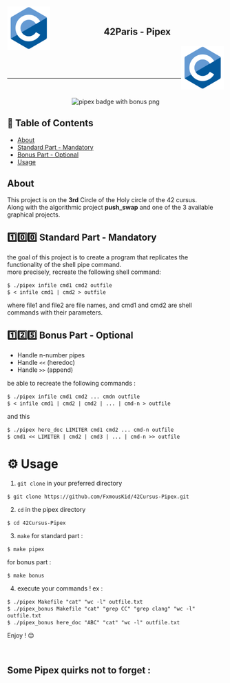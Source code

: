 ## <img src="https://github.com/devicons/devicon/blob/master/icons/c/c-original.svg" title="C" alt="C Logo" width="100" height="100" align="left" />&nbsp;  <p align="center">42Paris - Pipex</p>  <img src="https://github.com/devicons/devicon/blob/master/icons/c/c-original.svg" title="C" alt="C Logo" width="100" height="100" align="right" />&nbsp;
</br>
<hr/>
</br>


<p align="center">
  <img src="https://github.com/ayogun/42-project-badges/blob/main/badges/pipexm.png" title="pipex badge" alt="pipex badge with bonus png"/>
</p>


## 📝 Table of Contents
- [About](#about)
- [Standard Part - Mandatory](#100-standard-part---mandatory)
- [Bonus Part - Optional](#bonus-part---optional)
- [Usage](#usage)

## About
This project is on the **3rd** Circle of the Holy circle of the 42 cursus. <br>
Along with the algorithmic project **push_swap** and one of the 3 available graphical projects. <br>


## 1️⃣0️⃣0️⃣ Standard Part - Mandatory
the goal of this project is to create a program that replicates the functionality of the shell pipe command. <br>
more precisely, recreate the following shell command: <br>
```shell
$ ./pipex infile cmd1 cmd2 outfile
$ < infile cmd1 | cmd2 > outfile
```
where file1 and file2 are file names, and cmd1 and cmd2 are shell commands with their parameters. <br>

## 1️⃣2️⃣5️⃣ Bonus Part - Optional
- Handle n-number pipes
- Handle `<<` (heredoc)
- Handle `>>` (append)

be able to recreate the following commands :
```shell
$ ./pipex infile cmd1 cmd2 ... cmdn outfile
$ < infile cmd1 | cmd2 | cmd2 | ... | cmd-n > outfile
```
and this
```shell
$ ./pipex here_doc LIMITER cmd1 cmd2 ... cmd-n outfile
$ cmd1 << LIMITER | cmd2 | cmd3 | ... | cmd-n >> outfile
```

# ⚙️ Usage 
1) `git clone` in your preferred directory
```shell
$ git clone https://github.com/FxmousKid/42Cursus-Pipex.git
```
2) `cd` in the pipex directory
```shell
$ cd 42Cursus-Pipex
```
3) `make`
for standard part :
```shell
$ make pipex
```
for bonus part :
```shell
$ make bonus
```
4) execute your commands ! ex :
```shell
$ ./pipex Makefile "cat" "wc -l" outfile.txt
$ ./pipex_bonus Makefile "cat" "grep CC" "grep clang" "wc -l" outfile.txt
$ ./pipex_bonus here_doc "ABC" "cat" "wc -l" outfile.txt
```
Enjoy ! 😊

</br>

## Some Pipex quirks not to forget :

